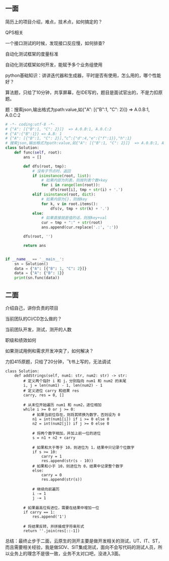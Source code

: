 ## 一面

简历上的项目介绍，难点，技术点，如何搞定的？

QPS相关

一个接口测试的时候，发现接口反应慢，如何排查?

自动化测试框架的度量标准

自动化测试框架如何开发，能赋予多个业务组使用

python基础知识：讲讲迭代器和生成器，平时是否有使用，怎么用的，哪个性能好？





算法题，只给了10分钟，共享屏幕，在IDE写的，题目是面试官出的，不是力扣原题。

题：搜索json,输出格式为path:value,如{"A": [{"B":1, "C": 2}]}  => A.0.B:1, A.0.C:2

```python
# -*- coding:utf-8 -*-
# {"A": [{"B":1, "C": 2}]}  => A.0.B:1, A.0.C:2
# {"A":{"B":1}} => A.B: 1
# {"A": [{"B":1, "C": 2}],“c”:{"d":4,"e":{"f":1}},"h":1}
# 搜索json,输出格式为path:value,如{"A": [{"B":1, "C": 2}]}  => A.0.B:1, A.0.C:2
class Solution:
    def func(self, root):
        ans = []

        def dfs(root, tmp):
            # 没有子节点时，返回
            if isinstance(root, list):
                # 如果内部为列表，则按列表个数+key
                for i in range(len(root)):
                    dfs(root[i], tmp + str(i) + '.')
            elif isinstance(root, dict):
                # 如果内部为{}，则按key
                for k, v in root.items():
                    dfs(v, tmp + str(k) + '.')
            else:
                # 如果直接就是值的话，则按key+val
                cur = tmp + ":" + str(root)
                ans.append(cur.replace('.:', ':'))

        dfs(root, '')

        return ans


if __name__ == '__main__':
    sn = Solution()
    data = {"A": [{"B": 1, "C": 2}]}
    data = {"A": {"B": 1}}
    print(sn.func(data))

```

## 二面

介绍自己，讲你负责的项目

当前团队的CI/CD怎么做的？

当前团队开发，测试，测开的人数

职级和绩效如何

如果测试用例和需求开发冲突了，如何解决？



力扣415原题，只给了20分钟，飞书上写的，无法调试

```
class Solution:
    def addStrings(self, num1: str, num2: str) -> str:
        # 定义两个指针 i 和 j，分别指向 num1 和 num2 的末尾
        i, j = len(num1) - 1, len(num2) - 1
        # 定义进位 carry 和结果 res
        carry, res = 0, []
        
        # 从末位开始遍历 num1 和 num2，逐位相加
        while i >= 0 or j >= 0:
            # 如果当前位存在，则将其转换为数字，否则设为 0
            n1 = int(num1[i]) if i >= 0 else 0
            n2 = int(num2[j]) if j >= 0 else 0
            
            # 将两个数字相加，并加上前一位的进位
            s = n1 + n2 + carry
            
            # 如果和大于等于 10，则进位为 1，结果中只记录个位数字
            if s >= 10:
                carry = 1
                res.append(str(s - 10))
            # 如果和小于 10，则进位为 0，结果中记录整个数字
            else:
                carry = 0
                res.append(str(s))
            
            # 继续向前遍历
            i -= 1
            j -= 1
        
        # 如果最高位有进位，需要在结果中增加一位
        if carry == 1:
            res.append('1')
        
        # 将结果反转，并拼接成字符串形式
        return ''.join(res[::-1])
```

总结：最终止步于二面，云原生的测开主要是做开发相关的测试，UT、IT、ST，而且需要相关经验，我是做SDV、SIT集成测试，面向不会写代码的测试人员，所以业务上的理念不是很一致，业务不太对口吧，没进入3面。